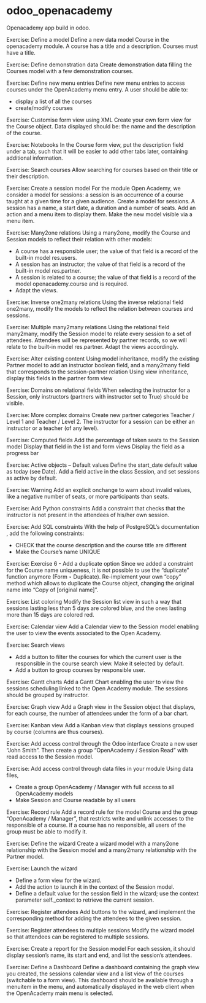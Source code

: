# odoo_openacademy
Openacademy app build in odoo.

Exercise:
Define a model
Define a new data model Course in the openacademy module. 
A course has a title and a description. 
Courses must have a title.

Exercise:
Define demonstration data
Create demonstration data filling the Courses model with a few demonstration courses.

Exercise:
Define new menu entries
Define new menu entries to access courses under the OpenAcademy menu entry. A user should be able to:
- display a list of all the courses
- create/modify courses

Exercise:
Customise form view using XML
Create your own form view for the Course object. Data displayed should be: the name and the description of the course.

Exercise:
Notebooks
In the Course form view, put the description field under a tab, such that it will be easier to add other tabs later, containing additional information.

Exercise:
Search courses
Allow searching for courses based on their title or their description.

Exercise:
Create a session model
For the module Open Academy, we consider a model for sessions: a session is an occurrence of a course taught at a given time for a given audience.
Create a model for sessions. A session has a name, a start date, a duration and a number of seats. Add an action and a menu item to display them. Make the new model visible via a menu item.

Exercise:
Many2one relations
Using a many2one, modify the Course and Session models to reflect their relation with other models:
- A course has a responsible user; the value of that field is a record of the built-in model res.users.
- A session has an instructor; the value of that field is a record of the built-in model res.partner.
- A session is related to a course; the value of that field is a record of the model openacademy.course and is required.
- Adapt the views.

Exercise:
Inverse one2many relations
Using the inverse relational field one2many, modify the models to reflect the relation between courses and sessions.

Exercise:
Multiple many2many relations
Using the relational field many2many, modify the Session model to relate every session to a set of attendees. Attendees will be represented by partner records, so we will relate to the built-in model res.partner. Adapt the views accordingly.

Exercise:
Alter existing content
Using model inheritance, modify the existing Partner model to add an instructor boolean field, and a many2many field that corresponds to the session-partner relation
Using view inheritance, display this fields in the partner form view

Exercise:
Domains on relational fields
When selecting the instructor for a Session, only instructors (partners with instructor set to True) should be visible.

Exercise:
More complex domains
Create new partner categories Teacher / Level 1 and Teacher / Level 2. The instructor for a session can be either an instructor or a teacher (of any level).

Exercise:
Computed fields
Add the percentage of taken seats to the Session model
Display that field in the list and form views
Display the field as a progress bar

Exercise:
Active objects – Default values
Define the start_date default value as today (see Date).
Add a field active in the class Session, and set sessions as active by default.

Exercise:
Warning
Add an explicit onchange to warn about invalid values, like a negative number of seats, or more participants than seats.

Exercise:
Add Python constraints
Add a constraint that checks that the instructor is not present in the attendees of his/her own session.

Exercise:
Add SQL constraints
With the help of PostgreSQL’s documentation , add the following constraints:
- CHECK that the course description and the course title are different
- Make the Course’s name UNIQUE

Exercise:
Exercise 6 - Add a duplicate option
Since we added a constraint for the Course name uniqueness, it is not possible to use the “duplicate” function anymore (Form ‣ Duplicate).
Re-implement your own “copy” method which allows to duplicate the Course object, changing the original name into “Copy of [original name]”.

Exercise:
List coloring
Modify the Session list view in such a way that sessions lasting less than 5 days are colored blue, and the ones lasting more than 15 days are colored red.

Exercise:
Calendar view
Add a Calendar view to the Session model enabling the user to view the events associated to the Open Academy.

Exercise:
Search views
- Add a button to filter the courses for which the current user is the responsible in the course search view. Make it selected by default.
- Add a button to group courses by responsible user.

Exercise:
Gantt charts
Add a Gantt Chart enabling the user to view the sessions scheduling linked to the Open Academy module. The sessions should be grouped by instructor.

Exercise:
Graph view
Add a Graph view in the Session object that displays, for each course, the number of attendees under the form of a bar chart.

Exercise:
Kanban view
Add a Kanban view that displays sessions grouped by course (columns are thus courses).

Exercise:
Add access control through the Odoo interface
Create a new user “John Smith”. Then create a group “OpenAcademy / Session Read” with read access to the Session model.

Exercise:
Add access control through data files in your module
Using data files,
- Create a group OpenAcademy / Manager with full access to all OpenAcademy models
- Make Session and Course readable by all users

Exercise:
Record rule
Add a record rule for the model Course and the group “OpenAcademy / Manager”, that restricts write and unlink accesses to the responsible of a course. If a course has no responsible, all users of the group must be able to modify it.

Exercise:
Define the wizard
Create a wizard model with a many2one relationship with the Session model and a many2many relationship with the Partner model.

Exercise:
Launch the wizard
- Define a form view for the wizard.
- Add the action to launch it in the context of the Session model.
- Define a default value for the session field in the wizard; use the context parameter self._context to retrieve the current session.

Exercise:
Register attendees
Add buttons to the wizard, and implement the corresponding method for adding the attendees to the given session.

Exercise:
Register attendees to multiple sessions
Modify the wizard model so that attendees can be registered to multiple sessions.

Exercise:
Create a report for the Session model
For each session, it should display session’s name, its start and end, and list the session’s attendees.

Exercise:
Define a Dashboard
Define a dashboard containing the graph view you created, the sessions calendar view and a list view of the courses (switchable to a form view). This dashboard should be available through a menuitem in the menu, and automatically displayed in the web client when the OpenAcademy main menu is selected.
